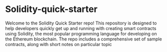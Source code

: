 # Solidity-quick-starter
Welcome to the Solidity Quick Starter repo! This repository is designed to help developers quickly get up and running with creating smart contracts using Solidity, the most popular programming language for developing on the Ethereum blockchain. The repo includes a comprehensive set of sample contracts, along with short notes on particular topic

